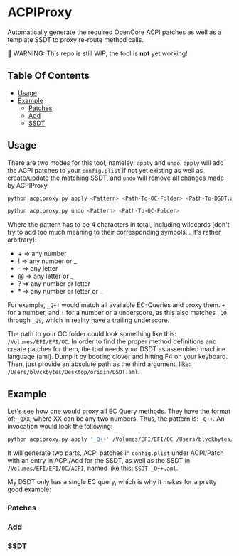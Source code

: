 # ACPIProxy

Automatically generate the required OpenCore ACPI patches as well as a template SSDT to proxy re-route method calls.

🧨 WARNING: This repo is still WIP, the tool is **not** yet working!

## Table Of Contents

* [Usage](#usage)
* [Example](#example)
  * [Patches](#patches)
  * [Add](#add)
  * [SSDT](#ssdt)

## Usage

There are two modes for this tool, nameley: `apply` and `undo`. `apply` will add the ACPI patches to your `config.plist` if not yet existing as well as create/update the matching SSDT, and `undo` will remove all changes made by ACPIProxy.

```bash
python acpiproxy.py apply <Pattern> <Path-To-OC-Folder> <Path-To-DSDT.aml>
```

```bash
python acpiproxy.py undo <Pattern> <Path-To-OC-Folder>
```

Where the pattern has to be 4 characters in total, including wildcards (don't try to add too much meaning to their corresponding symbols... it's rather arbitrary):
* \+ => any number
* ! => any number or _
* \- => any letter
* @ => any letter or _
* ? => any number or letter
* \* => any number or letter or _

For example, `_Q+!` would match all available EC-Queries and proxy them. `+` for a number, and `!` for a number or a underscore, as this also matches `_Q0` through `_Q9`, which in reality have a trailing underscore.

The path to your OC folder could look something like this: `/Volumes/EFI/EFI/OC`. In order to find the proper method definitions and create patches for them, the tool needs your DSDT as assembled machine language (aml). Dump it by booting clover and hitting F4 on your keyboard. Then, just provide an absolute path as the third argument, like: `/Users/blvckbytes/Desktop/origin/DSDT.aml`.

## Example

Let's see how one would proxy all EC Query methods. They have the format of: `_QXX`, where XX can be any two numbers. Thus, the pattern is: `_Q++`. An invocation would look the following:

```bash
python acpiproxy.py apply '_Q++' /Volumes/EFI/EFI/OC /Users/blvckbytes/Desktop/origin/DSDT.aml
```

It will generate two parts, ACPI patches in `config.plist` under ACPI/Patch with an entry in ACPI/Add for the SSDT, as well as the SSDT in `/Volumes/EFI/EFI/OC/ACPI`, named like this: `SSDT-_Q++.aml`.

My DSDT only has a single EC query, which is why it makes for a pretty good example:

### Patches

### Add

### SSDT